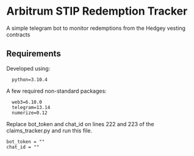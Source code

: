 # Arbitrum STIP Redemption Tracker

A simple telegram bot to monitor redemptions from the Hedgey vesting contracts

## Requirements

Developed using:
```
  python=3.10.4
```

A few required non-standard packages:

```
  web3=6.10.0
  telegram=13.14
  numerize=0.12
```

Replace bot_token and chat_id on lines 222 and 223 of the claims_tracker.py and run this file.

```
bot_token = ""
chat_id = ""
```
